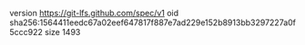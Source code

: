 version https://git-lfs.github.com/spec/v1
oid sha256:1564411eedc67a02eef647817f887e7ad229e152b8913bb3297227a0f5ccc922
size 1493
